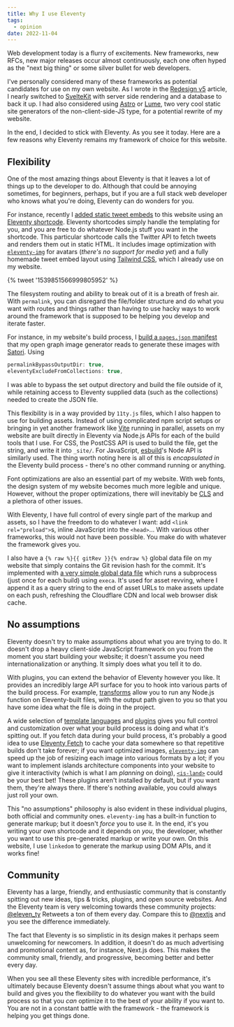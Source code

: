 ```yaml
---
title: Why I use Eleventy
tags:
  - opinion
date: 2022-11-04
---
```


Web development today is a flurry of excitements. New frameworks, new RFCs, new major releases occur almost continuously, each one often hyped as the "next big thing" or some silver bullet for web developers.

I've personally considered many of these frameworks as potential candidates for use on my own website. As I wrote in the [Redesign v5](<https://ryanccn.dev/posts/redesign-v5/#sveltekit-(almost)>) article, I nearly switched to [SvelteKit](https://kit.svelte.dev/) with server side rendering and a database to back it up. I had also considered using [Astro](https://astro.build/) or [Lume](https://lume.land/), two very cool static site generators of the non-client-side-JS type, for a potential rewrite of my website.

In the end, I decided to stick with Eleventy. As you see it today. Here are a few reasons why Eleventy remains my framework of choice for this website.

## Flexibility

One of the most amazing things about Eleventy is that it leaves a lot of things up to the developer to do. Although that could be annoying sometimes, for beginners, perhaps, but if you are a full stack web developer who knows what you're doing, Eleventy can do wonders for you.

For instance, recently I [added static tweet embeds](https://github.com/ryanccn/ryanccn.dev/commit/e62b474c7895b0f71d857b608e0b94b2570d3217) to this website using an [Eleventy shortcode](https://www.11ty.dev/docs/shortcodes/). Eleventy shortcodes simply handle the templating for you, and you are free to do whatever Node.js stuff you want in the shortcode. This particular shortcode calls the Twitter API to fetch tweets and renders them out in static HTML. It includes image optimization with [`eleventy-img`](https://www.11ty.dev/docs/plugins/image/) for avatars (_there's no support for media yet_) and a fully homemade tweet embed layout using [Tailwind CSS](https://tailwindcss.com/), which I already use on my website.

{% tweet '1539851566999805952' %}

The filesystem routing and ability to break out of it is a breath of fresh air. With `permalink`, you can disregard the file/folder structure and do what you want with routes and things rather than having to use hacky ways to work around the framework that is supposed to be helping you develop and iterate faster.

For instance, in my website's build process, I [build a `pages.json` manifest](https://github.com/ryanccn/ryanccn.dev/blob/main/src/generated/pages.json.11ty.js) that my open graph image generator reads to generate these images with [Satori](https://github.com/vercel/satori). Using

```javascript
permalinkBypassOutputDir: true,
eleventyExcludeFromCollections: true,
```

I was able to bypass the set output directory and build the file outside of it, while retaining access to Eleventy supplied data (such as the collections) needed to create the JSON file.

This flexibility is in a way provided by `11ty.js` files, which I also happen to use for building assets. Instead of using complicated npm script setups or bringing in yet another framework like [Vite](https://vitejs.dev/) running in parallel, assets on my website are built directly in Eleventy via Node.js APIs for each of the build tools that I use. For CSS, the PostCSS API is used to build the file, get the string, and write it into `_site/`. For JavaScript, [esbuild](https://esbuild,github.io/)'s Node API is similarly used. The thing worth noting here is all of this is _encapsulated in_ the Eleventy build process - there's no other command running or anything.

Font optimizations are also an essential part of my website. With <span class="font-medium font-satoshi">web fonts</span>, the design system of my website becomes much more legible and unique. However, without the proper optimizations, there will inevitably be [CLS](https://web.dev/cls) and a plethora of other issues.

With Eleventy, I have full control of every single part of the markup and assets, so I have the freedom to do whatever I want: add `<link rel="preload">`s, inline JavaScript into the `<head>`... With various other frameworks, this would not have been possible. You make do with whatever the framework gives you.

I also have a `{% raw %}{{ gitRev }}{% endraw %}` global data file on my website that simply contains the Git revision hash for the commit. It's implemented with [a very simple global data file](https://github.com/ryanccn/ryanccn.dev/blob/main/src/_data/gitRev.js) which runs a subprocess (just once for each build) using `execa`. It's used for asset revving, where I append it as a query string to the end of asset URLs to make assets update on each push, refreshing the Cloudflare CDN and local web browser disk cache.

## No assumptions

Eleventy doesn't try to make assumptions about what you are trying to do. It doesn't drop a heavy client-side JavaScript framework on you from the moment you start building your website; it doesn't assume you need internationalization or anything. It simply does what you tell it to do.

With plugins, you can extend the behavior of Eleventy however you like. It provides an incredibly large API surface for you to hook into various parts of the build process. For example, [transforms](https://www.11ty.dev/docs/config/#transforms) allow you to run any Node.js function on Eleventy-built files, with the output path given to you so that you have some idea what the file is doing in the project.

A wide selection of [template languages](https://www.11ty.dev/docs/languages/) and [plugins](https://www.11ty.dev/docs/plugins/) gives you full control and customization over what your build process is doing and what it's spitting out. If you fetch data during your build process, it's probably a good idea to use [Eleventy Fetch](https://www.11ty.dev/docs/plugins/fetch/) to cache your data somewhere so that repetitive builds don't take forever; if you want optimized images, [`eleventy-img`](https://www.11ty.dev/docs/plugins/image/) can speed up the job of resizing each image into various formats by a lot; if you want to implement islands architecture components into your website to give it interactivity (which is what I am _planning_ on doing), [`<is-land>`](https://www.11ty.dev/docs/plugins/partial-hydration/) could be your best bet! These plugins aren't installed by default, but if you want them, they're always there. If there's nothing available, you could always just roll your own.

This "no assumptions" philosophy is also evident in these individual plugins, both official and community ones. `eleventy-img` has a built-in function to generate markup; but it doesn't _force_ you to use it. In the end, it's you writing your own shortcode and it depends on _you_, the developer, whether you want to use this pre-generated markup or write your own. On this website, I use `linkedom` to generate the markup using DOM APIs, and it works fine!

## Community

Eleventy has a large, friendly, and enthusiastic community that is constantly spitting out new ideas, tips & tricks, plugins, and open source websites. And the Eleventy team is very welcoming towards these community projects: [@eleven_ty](https://twitter.com/eleven_ty) Retweets a ton of them every day. Compare this to [@nextjs](https://nextjs.org/) and you see the difference immediately.

The fact that Eleventy is so simplistic in its design makes it perhaps seem unwelcoming for newcomers. In addition, it doesn't do as much advertising and promotional content as, for instance, Next.js does. This makes the community small, friendly, and progressive, becoming better and better every day.

When you see all these Eleventy sites with incredible performance, it's ultimately because Eleventy doesn't assume things about what you want to build and gives you the flexibility to do whatever you want with the build process so that you _can_ optimize it to the best of your ability if you want to. You are not in a constant battle with the framework - the framework is helping you get things done.
